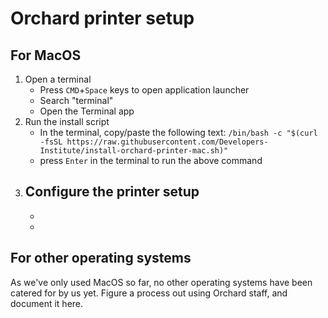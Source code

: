 # Orchard printer setup

## For MacOS

1. Open a terminal
    - Press `CMD`+`Space` keys to open application launcher
    - Search "terminal"
    - Open the Terminal app
2. Run the install script
    - In the terminal, copy/paste the following text: `/bin/bash -c "$(curl -fsSL https://raw.githubusercontent.com/Developers-Institute/install-orchard-printer-mac.sh)"`
    - press `Enter` in the terminal to run the above command
3. Configure the printer setup
    -
    -
    - 

## For other operating systems

As we've only used MacOS so far, no other operating systems have been catered for by us yet.
Figure a process out using Orchard staff, and document it here.
